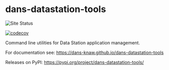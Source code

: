 dans-datastation-tools
======================
![Site Status](https://github.com/DANS-KNAW/dans-datastation-tools/actions/workflows/docs.yml/badge.svg)

[![codecov](https://codecov.io/gh/DANS-KNAW/dans-datastation-tools/branch/master/graph/badge.svg)](https://codecov.io/gh/DANS-KNAW/dans-datastation-tools)

Command line utilities for Data Station application management.

For documentation see: https://dans-knaw.github.io/dans-datastation-tools

Releases on PyPI: https://pypi.org/project/dans-datastation-tools/

